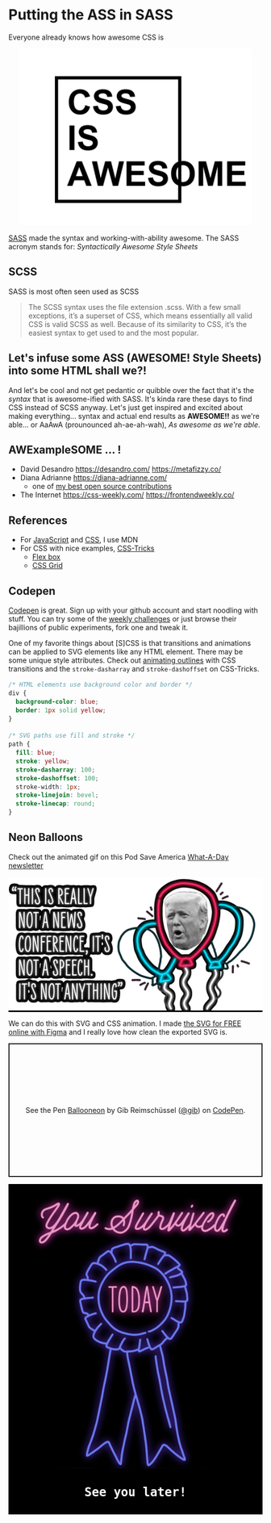 # Putting the ASS in SASS

Everyone already knows how awesome CSS is

<p style="text-align: center">
  <img alt="css is awesome" src="css-is-awesome.png" />
</p>

[SASS](https://sass-lang.com/) made the syntax and working-with-ability awesome.
The SASS acronym stands for: _Syntactically Awesome Style Sheets_

## SCSS

SASS is most often seen used as SCSS

> The SCSS syntax uses the file extension .scss.
> With a few small exceptions, it’s a superset of CSS, which means essentially
> all valid CSS is valid SCSS as well. Because of its similarity to CSS,
> it’s the easiest syntax to get used to and the most popular.

## Let's infuse some ASS (**AWESOME! Style Sheets**) into some HTML shall we?!

And let's be cool and not get pedantic or quibble over the fact that it's the
_syntax_ that is awesome-ified with SASS. It's kinda rare these days to
find CSS instead of SCSS anyway. Let's just get inspired and excited about
making everything... syntax and actual end results
as **AWESOME!!** as we're able... or AaAwA (prounounced ah-ae-ah-wah),
_As awesome as we're able_.

## AWExampleSOME ... !

- David Desandro https://desandro.com/ https://metafizzy.co/
- Diana Adrianne https://diana-adrianne.com/
  - one of [my best open source contributions](https://github.com/cyanharlow/purecss-francine/issues/11)
- The Internet https://css-weekly.com/ https://frontendweekly.co/

## References

- For [JavaScript](https://developer.mozilla.org/en-US/docs/Web/JavaScript)
  and [CSS](https://developer.mozilla.org/en-US/docs/Web/CSS), I use MDN
- For CSS with nice examples, [CSS-Tricks](https://css-tricks.com/)
  - [Flex box](https://css-tricks.com/snippets/css/a-guide-to-flexbox/)
  - [CSS Grid](https://css-tricks.com/snippets/css/complete-guide-grid/)

## Codepen

[Codepen](https://codepen.io/) is great. Sign up with your github account and
start noodling with stuff. You can try some of the
[weekly challenges](https://codepen.io/challenges/) or just browse their
bajillions of public experiments, fork one and tweak it.

One of my favorite things about [S]CSS is that transitions and animations
can be applied to SVG elements like any HTML element. There may be some unique
style attributes. Check out
[animating outlines](https://css-tricks.com/svg-line-animation-works/)
with CSS transitions and the `stroke-dasharray` and `stroke-dashoffset` on
CSS-Tricks.

```css
/* HTML elements use background color and border */
div {
  background-color: blue;
  border: 1px solid yellow;
}

/* SVG paths use fill and stroke */
path {
  fill: blue;
  stroke: yellow;
  stroke-dasharray: 100;
  stroke-dashoffset: 100;
  stroke-width: 1px;
  stroke-linejoin: bevel;
  stroke-linecap: round;
}
```

## Neon Balloons

Check out the animated gif on this Pod Save America
[What-A-Day newsletter](https://crooked.com/newsletters/wad-2-6-the-iowa-of-the-storm/)

<p style="background-color: black; text-align: center;">
  <img alt="neon balloon gif" src="trump-balloons-gif.gif" style="max-width: 100%;" />
</p>

We can do this with SVG and CSS animation. I made [the SVG for FREE online
with Figma](https://www.figma.com/file/l7zwPdbnp8insFwWwkr6vH/ballooneon?node-id=0%3A1)
and I really love how clean the exported SVG is.

<p class="codepen" data-height="265" data-theme-id="default" data-default-tab="html,result" data-user="gib" data-slug-hash="WNvbxNx" style="height: 265px; box-sizing: border-box; display: flex; align-items: center; justify-content: center; border: 2px solid; margin: 1em 0; padding: 1em;" data-pen-title="Ballooneon">
  <span>See the Pen <a href="https://codepen.io/gib/pen/WNvbxNx">
  Ballooneon</a> by Gib Reimschüssel (<a href="https://codepen.io/gib">@gib</a>)
  on <a href="https://codepen.io">CodePen</a>.</span>
</p>
<script async src="https://static.codepen.io/assets/embed/ei.js"></script>

<p style="background-color: black; color: white; text-align: center;">
  <img style="max-width: 100%" alt="You Survived!" src="you-survived.png" />
  <span style="display: block; padding: 30px; font-size: 24px; font-family: monospace; font-weight: bold;">See you later!</span>
</p>
